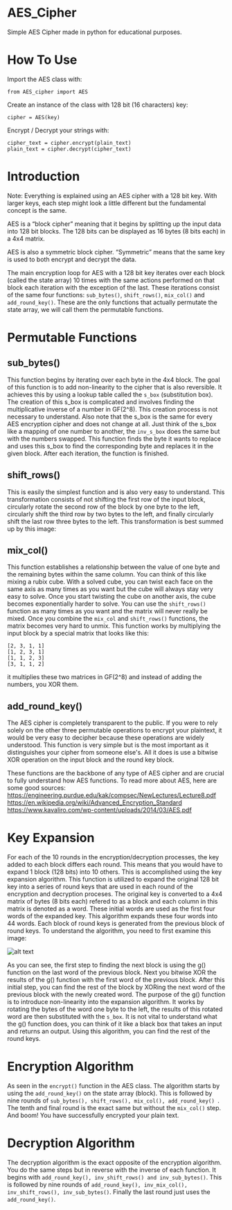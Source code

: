 # AES_Cipher
Simple AES Cipher made in python for educational purposes. 

# How To Use 
Import the AES class with: 
```
from AES_cipher import AES
```
Create an instance of the class with 128 bit (16 characters) key: 
```
cipher = AES(key)
```

Encrypt / Decrypt your strings with:
```
cipher_text = cipher.encrypt(plain_text)
plain_text = cipher.decrypt(cipher_text)
```

# Introduction
Note: Everything is explained using an AES cipher with a 128 bit key. With larger keys, each step might look a little different but the fundamental concept is the same. 

AES is a “block cipher” meaning that it begins by splitting up the input data into 128 bit blocks. The 128 bits can be displayed as 16 bytes (8 bits each) in a 4x4 matrix.

AES is also a symmetric block cipher. “Symmetric” means that the same key is used to both encrypt and decrypt the data.

The main encryption loop for AES with a 128 bit key iterates over each block (called the state array) 10 times with the same actions performed on that block each iteration with the exception of the last. These iterations consist of the same four functions: ```sub_bytes()```, ```shift_rows()```, ```mix_col()``` and ```add_round_key()```. These are the only functions that actually permutate the state array, we will call them the permutable functions.

# Permutable Functions
## sub_bytes()
This function begins by iterating over each byte in the 4x4 block. The goal of this function is to add non-linearity to the cipher that is also reversible. It achieves this by using a lookup table called the ```s_box``` (substitution box). The creation of this s_box is complicated and involves finding the multiplicative inverse of a number in GF(2^8). This creation process is not necessary to understand. Also note that the s_box is the same for every AES encryption cipher and does not change at all. Just think of the s_box like a mapping of one number to another, the ```inv_s_box``` does the same but with the numbers swapped. This function finds the byte it wants to replace and uses this s_box to find the corresponding byte and replaces it in the given block. After each iteration, the function is finished. 

## shift_rows()
This is easily the simplest function and is also very easy to understand. This transformation consists of not shifting the first row of the input block, circularly rotate the second row of the block by one byte to the left, circularly shift the third row by two bytes to the left, and finally circularly shift the last row three bytes to the left. This transformation is best summed up by this image:

## mix_col()
This function establishes a relationship between the value of one byte and the remaining bytes within the same column. You can think of this like mixing a rubix cube. With a solved cube, you can twist each face on the same axis as many times as you want but the cube will always stay very easy to solve. Once you start twisting the cube on another axis, the cube becomes exponentially harder to solve. You can use the ```shift_rows()``` function as many times as you want and the matrix will never really be mixed. Once you combine the ```mix_col``` and ```shift_rows()``` functions, the matrix becomes very hard to unmix. This function works by multiplying the input block by a special matrix that looks like this: 
```
[2, 3, 1, 1]
[1, 2, 3, 1]
[1, 1, 2, 3]
[3, 1, 1, 2]
```
it multiplies these two matrices in GF(2^8) and instead of adding the numbers, you XOR them. 

## add_round_key()
The AES cipher is completely transparent to the public. If you were to rely solely on the other three permutable operations to encrypt your plaintext, it would be very easy to decipher because these operations are widely understood. This function is very simple but is the most important as it distinguishes your cipher from someone else's. All it does is use a bitwise XOR operation on the input block and the round key block.

These functions are the backbone of any type of AES cipher and are crucial to fully understand how AES functions. To read more about AES, here are some good sources:  
https://engineering.purdue.edu/kak/compsec/NewLectures/Lecture8.pdf  
https://en.wikipedia.org/wiki/Advanced_Encryption_Standard  
https://www.kavaliro.com/wp-content/uploads/2014/03/AES.pdf  

# Key Expansion
For each of the 10 rounds in the encryption/decryption processes, the key added to each block differs each round. This means that you would have to expand 1 block (128 bits) into 10 others. This is accomplished using the key expansion algorithm. This function is utilized to expand the original 128 bit key into a series of round keys that are used in each round of the encryption and decryption proceses. The original key is converted to a 4x4 matrix of bytes (8 bits each) refered to as a block and each column in this matrix is denoted as a word. These initial words are used as the first four words of the expanded key. This algorithm expands these four words into 44 words. Each block of round keys is generated from the previous block of round keys. To understand the algorithm, you need to first examine this image:

![alt text](https://people.ece.cornell.edu/land/courses/ece5760/FinalProjects/s2015/ar856/ECE5760webpage/ECE5760%20webpage/webpage_files/key_expansion_module2.jpg)

As you can see, the first step to finding the next block is using the g() function on the last word of the previous block. Next you bitwise XOR the results of the g() function with the first word of the previous block. After this initial step, you can find the rest of the block by XORing the next word of the previous block with the newly created word. The purpose of the g() function is to introduce non-linearity into the expansion algorithm. It works by rotating the bytes of the word one byte to the left, the results of this rotated word are then substituted with the ```s_box```. It is not vital to understand what the g() function does, you can think of it like a black box that takes an input and returns an output. Using this algorithm, you can find the rest of the round keys. 

# Encryption Algorithm
As seen in the ```encrypt()``` function in the AES class. The algorithm starts by using the ```add_round_key()``` on the state array (block). This is followed by nine rounds of ```sub_bytes(), shift_rows(), mix_col(), add_round_key() ```. The tenth and final round is the exact same but without the ```mix_col()``` step. And boom! You have successfully encrypted your plain text. 

# Decryption Algorithm
The decryption algorithm is the exact opposite of the encryption algorithm. You do the same steps but in reverse with the inverse of each function. It begins with ```add_round_key(), inv_shift_rows() and inv_sub_bytes()```. This is followed by nine rounds of ```add_round_key(), inv_mix_col(), inv_shift_rows(), inv_sub_bytes()```. Finally the last round just uses the ```add_round_key()```. 
